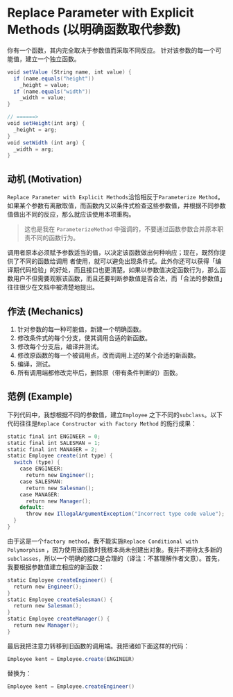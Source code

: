 # Replace Parameter with Explicit Methods (以明确函数取代参数)

你有一个函数，其内完全取决于参数值而采取不同反应。
针对该参数的每一个可能值，建立一个独立函数。

```java
void setValue (String name, int value) {
  if (name.equals("height"))
    _height = value;
  if (name.equals("width"))
    _width = value;
}

// ======>
void setHeight(int arg) {
  _height = arg;
}
void setWidth (int arg) {
  _width = arg;
}
```

## 动机 (Motivation)

`Replace Parameter with Explicit Methods`洽恰相反于`Parameterize Method`。如果某个参数有离散取值，而函数内又以条件式检查这些参数值，并根据不同参数值做出不同的反应，那么就应该使用本项重构。

> 这也是我在 `ParameterizeMethod` 中强调的，不要通过函数参数合并原本职责不同的函数行为。

调用者原本必须赋予参数适当的值，以决定该函数做出何种响应；现在，既然你提供了不同的函数给调用 者使用，就可以避免出现条件式。此外你还可以获得「编译期代码检验」的好处，而且接口也更清楚。如果以参数值决定函数行为，那么函数用户不但需要观察该函数，而且还要判断参数值是否合法，而「合法的参数值」往往很少在文档中被清楚地提出。

## 作法 (Mechanics)

1. 针对参数的每一种可能值，新建一个明确函数。
2. 修改条件式的每个分支，使其调用合适的新函数。
3. 修改每个分支后，编译并测试。
4. 修改原函数的每一个被调用点，改而调用上述的某个合适的新函数。
5. 编译，测试。
6. 所有调用端都修改完毕后，删除原（带有条件判断的）函数。

## 范例 (Example)

下列代码中，我想根据不同的参数值，建立`Employee` 之下不同的`subclass`。以下 代码往往是`Replace Constructor with Factory Method` 的施行成果：

```java
static final int ENGINEER = 0;
static final int SALESMAN = 1;
static final int MANAGER = 2;
static Employee create(int type) {
  switch (type) {
    case ENGINEER:
      return new Engineer();
    case SALESMAN:
      return new Salesman();
    case MANAGER:
      return new Manager();
    default:
      throw new IllegalArgumentException("Incorrect type code value");
  }
}
```

由于这是一个`factory method`，我不能实施`Replace Conditional with Polymorphism` ，因为使用该函数时我根本尚未创建出对象。我并不期待太多新的`subclasses`，所以一个明确的接口是合理的（译注：不甚理解作者文意）。首先，我要根据参数值建立相应的新函数：

```java
static Employee createEngineer() {
  return new Engineer();
}
static Employee createSalesman() {
  return new Salesman();
}
static Employee createManager() {
  return new Manager();
}
```

最后我把注意力转移到旧函数的调用端。我把诸如下面这样的代码：

```java
Employee kent = Employee.create(ENGINEER)
```

替换为：

```java
Employee kent = Employee.createEngineer()
```

